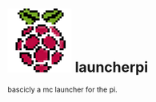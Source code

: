 # ![alt text](https://github.com/gl91306/launcherpi/blob/main/icon.png?raw=true) launcherpi 
bascicly a mc launcher for the pi.

